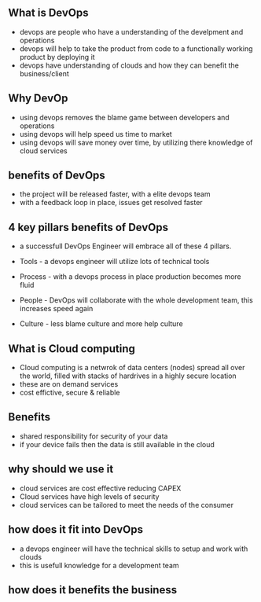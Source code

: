 ## What is DevOps

- devops are people who have a understanding of the develpment and operations
- devops will help to take the product from code to a functionally working product by deploying it 
- devops have understanding of clouds and how they can benefit the business/client


## Why DevOp

- using devops removes the blame game between developers and operations
- using devops will help speed us time to market
- using devops will save money over time, by utilizing there knowledge of cloud services


## benefits of DevOps

- the project will be released faster, with a elite devops team
- with a feedback loop in place, issues get resolved faster


## 4 key pillars benefits of DevOps

- a successfull DevOps Engineer will embrace all of these 4 pillars.

- Tools - a devops engineer will utilize lots of technical tools
- Process - with a devops process in place production becomes more fluid
- People - DevOps will collaborate with the whole development team, this increases speed again
- Culture - less blame culture and more help culture


## What is Cloud computing

- Cloud computing is a netwrok of data centers (nodes) spread all over the world, filled with stacks of hardrives in a highly secure location 
- these are on demand services
- cost effictive, secure & reliable


## Benefits

- shared responsibility for security of your data
- if your device fails then the data is still available in the cloud


## why should we use it

- cloud services are cost effective reducing CAPEX
- Cloud services have high levels of security
- cloud services can be tailored to meet the needs of the consumer

## how does it fit into DevOps

- a devops engineer will have the technical skills to setup and work with clouds
- this is usefull knowledge for a development team


## how does it benefits the business 
